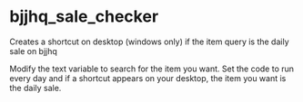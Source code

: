 # bjjhq_sale_checker
Creates a shortcut on desktop (windows only) if the item query is the daily sale on bjjhq 

Modify the text variable to search for the item you want. Set the code to run every day and if a shortcut appears on your desktop, the item you want is the daily sale.
